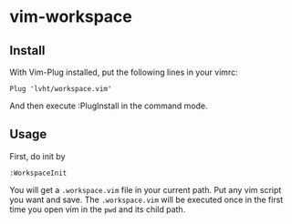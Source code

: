 # vim-workspace

## Install
With Vim-Plug installed, put the following lines in your vimrc:

	Plug 'lvht/workspace.vim'
And then execute :PlugInstall in the command mode.
## Usage

First, do init by

	:WorkspaceInit
You will get a `.workspace.vim` file in your current path. Put any vim script
you want and save. The `.workspace.vim` will be executed once in the first time
you open vim in the `pwd` and its child path.
